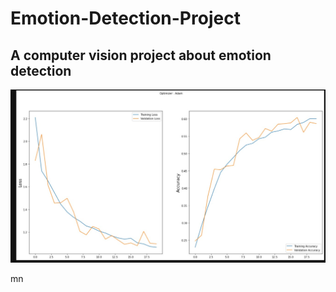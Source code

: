 # Emotion-Detection-Project

## A computer vision project about emotion detection

![MY image](/imgs/Screenshot%202022-12-23%20122412.jpg)

mn
